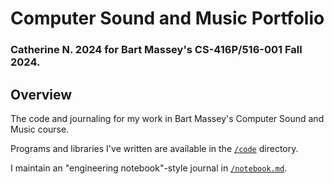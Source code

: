 # Computer Sound and Music Portfolio
### Catherine N. 2024 for Bart Massey's CS-416P/516-001 Fall 2024.

## Overview
The code and journaling for my work in Bart Massey's Computer Sound and Music course.

Programs and libraries I've written are available in the [`/code`](/code) directory.

I maintain an "engineering notebook"-style journal in [`/notebook.md`](/notebook.md).
